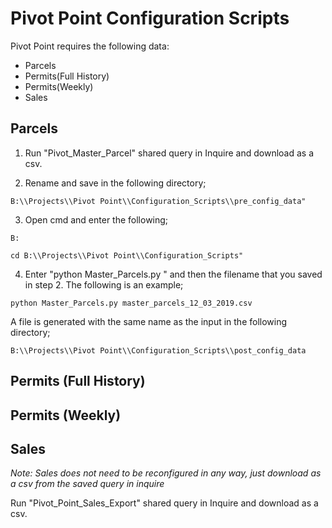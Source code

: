 # Pivot Point Configuration Scripts

Pivot Point requires the following data:
- Parcels
- Permits(Full History)
- Permits(Weekly)
- Sales

## Parcels

1) Run "Pivot_Master_Parcel" shared query in Inquire and download as a csv.

2) Rename and save in the following directory;   

```
B:\\Projects\\Pivot Point\\Configuration_Scripts\\pre_config_data"
```

3) Open cmd and enter the following;

```
B:
```
```
cd B:\\Projects\\Pivot Point\\Configuration_Scripts"
```

4)  Enter "python Master_Parcels.py " and then the filename
that you saved in step 2. The following is an example;

```
python Master_Parcels.py master_parcels_12_03_2019.csv
```

A file is generated with the same name as the input in the following directory;

```
B:\\Projects\\Pivot Point\\Configuration_Scripts\\post_config_data
```

## Permits (Full History)

## Permits (Weekly)

## Sales
*Note: Sales does not need to be reconfigured in any way, just download as a csv from the saved query in inquire*

Run "Pivot_Point_Sales_Export" shared query in Inquire and download as a csv.
